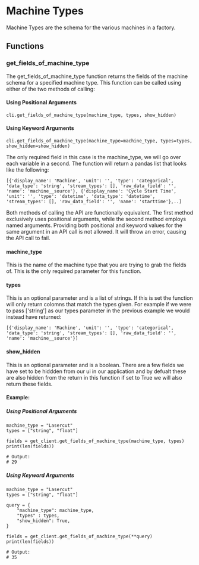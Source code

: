 # Machine Types
Machine Types are the schema for the various machines in a factory. 

## Functions

### get_fields_of_machine_type
The get_fields_of_machine_type function returns the fields of the machine schema for a specified machine type. This function can be called using either of the two methods of calling:

#### Using Positional Arguments
```
cli.get_fields_of_machine_type(machine_type, types, show_hidden)
```

#### Using Keyword Arguments
```
cli.get_fields_of_machine_type(machine_type=machine_type, types=types, show_hidden=show_hidden)
```

The only required field in this case is the machine_type, we will go over each variable in a second.  The function will return a pandas list that looks like the following:
```
[{'display_name': 'Machine', 'unit': '', 'type': 'categorical', 'data_type': 'string', 'stream_types': [], 'raw_data_field': '', 'name': 'machine__source'}, {'display_name': 'Cycle Start Time', 'unit': '', 'type': 'datetime', 'data_type': 'datetime', 'stream_types': [], 'raw_data_field': '', 'name': 'starttime'},..]
```

Both methods of calling the API are functionally equivalent. The first method exclusively uses positional arguments, while the second method employs named arguments. Providing both positional and keyword values for the same argument in an API call is not allowed. It will throw an error, causing the API call to fail.

#### machine_type
This is the name of the machine type that you are trying to grab the fields of.  This is the only required parameter for this function.

#### types
This is an optional parameter and is a list of strings.  If this is set the function will only return colomns that match the types given.  For example if we were to pass ['string'] as our types parameter in the previous example we would instead have returned:
```
[{'display_name': 'Machine', 'unit': '', 'type': 'categorical', 'data_type': 'string', 'stream_types': [], 'raw_data_field': '', 'name': 'machine__source'}]
```

#### show_hidden
This is an optional parameter and is a boolean.  There are a few fields we have set to be hiddden from our ui in our application and by defualt these are also hidden from the return in this function if set to True we will also return these fields.

#### Example:

##### Using Positional Arguments
```
machine_type = "Lasercut"
types = ["string", "float"]

fields = get_client.get_fields_of_machine_type(machine_type, types)
print(len(fields))

# Output:
# 29
```

##### Using Keyword Arguments
```
machine_type = "Lasercut"
types = ["string", "float"]

query = {
    "machine_type": machine_type,
    "types" : types,
    "show_hidden": True,
}

fields = get_client.get_fields_of_machine_type(**query)
print(len(fields))

# Output:
# 35
```

